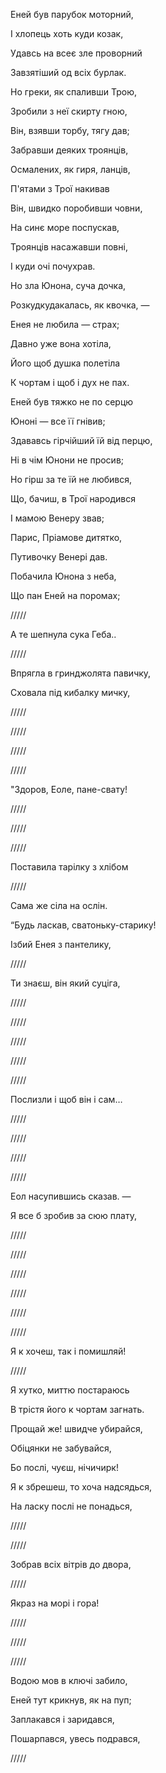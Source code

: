 ﻿Еней був парубок моторний,

І хлопець хоть куди козак,

Удавсь на всеє зле проворний

Завзятіший од всіх бурлак.

Но греки, як спаливши Трою,

Зробили з неї скирту гною,

Він, взявши торбу, тягу дав;

Забравши деяких троянців,

Осмалених, як гиря, ланців,

П'ятами з Трої накивав

Він, швидко поробивши човни,

На синє море поспускав,

Троянців насажавши повні,

І куди очі почухрав.

Но зла Юнона, суча дочка,

Розкудкудакалась, як квочка, —

Енея не любила — страх;

Давно уже вона хотіла,

Його щоб душка полетіла

К чортам і щоб і дух не пах.

Еней був тяжко не по серцю

Юноні — все її гнівив;

Здававсь гірчійший їй від перцю,

Ні в чім Юнони не просив;

Но гірш за те їй не любився,

Що, бачиш, в Трої народився

І мамою Венеру звав;

Парис, Пріамове дитятко,



Путивочку Венері дав.

Побачила Юнона з неба,

Що пан Еней на поромах;

/////

А те шепнула сука Геба..

/////

Впрягла в гринджолята павичку,

Сховала під кибалку мичку,

/////

/////

/////

/////

"Здоров, Еоле, пане-свату!

/////

/////

/////

Поставила тарілку з хлібом

/////

Сама же сіла на ослін.

“Будь ласкав, сватоньку-старику!

Ізбий Енея з пантелику,

/////

Ти знаєш, він який суціга,

/////

/////

/////

/////

/////

Послизли і щоб він і сам…

/////

/////

/////

/////

Еол насупившись сказав. —

Я все б зробив за сюю плату,

/////

/////

/////

/////

/////

/////

Я к хочеш, так і помишляй!

/////

Я хутко, миттю постараюсь

В трістя його к чортам загнать.

Прощай же! швидче убирайся,

Обіцянки не забувайся,

Бо послі, чуєш, нічичирк!

Я к збрешеш, то хоча надсядься,

На ласку послі не понадься,

/////

/////

Зобрав всіх вітрів до двора,

/////

Якраз на морі і гора!

/////

/////

/////

Водою мов в ключі забило,

Еней тут крикнув, як на пуп;

Заплакався і заридався,

Пошарпався, увесь подрався,

/////